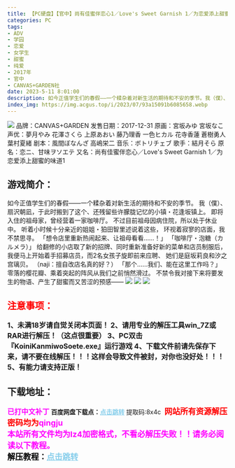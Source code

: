 ```yaml
---
title: 【PC硬盘】【官中】尚有佳蜜伴恋心1／Love's Sweet Garnish 1／为恋爱添上甜蜜的味道1
categories: PC
tags:
- ADV
- 学园
- 恋爱
- 女学生
- 甜蜜
- 纯爱
- 2017年
- 官中
- CANVAS+GARDEN社
date: 2023-5-11 8:01:00
description: 如今正值学生们的春假——一个糅杂着对新生活的期待和不安的季节。我（僕）、扇沢朝凪，于此时搬到了这个、还残留些许朦胧记忆的小镇・花逢坂镇上。即将入住的祖母家，曾经营着一家咖啡厅。不过目前祖母因病住院，所以处于休业中。听着小时候十分亲近的姐姐・狛田智里述说着这些，
index_img: https://img.acgus.top/i/2023/07/93a15091b6085658.webp
---
```

![](https://img.acgus.top/i/2023/07/93a15091b6085658.webp)
品牌：CANVAS+GARDEN
发售日期：2017-12-31
原画：宮坂みゆ 宮坂なこ
声优：夢月やみ 花澤さくら 上原あおい 藤乃理香 一色ヒカル 花寺香蓮 蒼樹勇人 葉村夏緒
剧本：風間ぼなんざ 高嶋栄二
音乐：ボトリチェブ
歌手：結月そら
原名：恋ニ、甘味ヲソエテ
又名：尚有佳蜜伴恋心／Love's Sweet Garnish 1／为恋爱添上甜蜜的味道1

## 游戏简介：
如今正值学生们的春假——一个糅杂着对新生活的期待和不安的季节。
我（僕）、扇沢朝凪，于此时搬到了这个、还残留些许朦胧记忆的小镇・花逢坂镇上。
即将入住的祖母家，曾经营着一家咖啡厅。
不过目前祖母因病住院，所以处于休业中。
听着小时候十分亲近的姐姐・狛田智里述说着这些，
环视着寂寥的店面，我不禁思寻。
「想令店里重新热闹起来、让祖母看看……！」
「咖啡厅・泡糖（カルメラ）」
给翻修的小店取了新的招牌、同时重新准备好新的菜单和店员制服后，
我便马上开始着手招募店员，而2名女孩子旋即前来应聘、
她们是庭坂莉良和汐之宫璃贝。
（naji：擅自改店名真的好？）
「那个……我们、能在这里工作吗？」
零落的樱花瓣、乘着突起的阵风从我们之前悄然滑过。
不禁令我对接下来将要发生的物语、产生了甜蜜而又苦涩的预感——
![](https://img.acgus.top/i/2023/07/a5d039897f085707.webp)
![](https://img.acgus.top/i/2023/07/3d75490aaf085704.webp)
![](https://img.acgus.top/i/2023/07/78bbd896ee085701.webp)





## <font color=#FF0000 >注意事项：</font>
<font size=3><b>1、未满18岁请自觉关闭本页面！
2、请用专业的解压工具win_7Z或RAR进行解压！（这点很重要）
3、PC双击『KoiniKanmiwoSoete.exe』运行游戏
4、下载文件前请先保存下来，请不要在线解压！！！这样会导致文件被封，对你也没好处！！！
5、有能力请支持正版！</b></font>

## 下载地址：
<font color=#FF00FF size=3><b>已打中文补丁</b></font>
<b>百度网盘下载点：</b><a href="https://pan.baidu.com/s/1_7y7D0ZJwh7QflQPWHDRcw?pwd=8x4c" style="color: #87CEEB;"><b>点击跳转</b></a> 提取码:8x4c
<a style="padding: 0" href="https://post.qingju.org/AD/"><img style="max-width:100%" src="https://img.acgus.top/i/2024/07/478f689b8021d8d499ab43d21acf137a.gif" alt=""></a>
<b><font color=#FF0000 size=4>网站所有资源解压密码均为</b></font><b><font color=#FF00FF size=4>qingju</font><font color=#FF0000 ></font></b><br><b><font color=#FF00FF size=4>本站所有文件均为lz4加密格式，不看必解压失败！！请务必阅读以下教程。</b></font><br><b><font color=#000 size=4>解压教程：</b><a href="https://post.qingju.org/tutorial/000/" style="color: #87CEEB;"><b>点击跳转</b></a>
